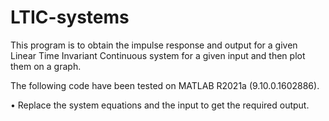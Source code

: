# LTIC-systems


This program is to obtain the impulse response and output for a given Linear Time Invariant Continuous system for a given input and then plot them on a graph.



The following code have been tested on MATLAB R2021a (9.10.0.1602886).



• Replace the system equations and the input to get the required output.
